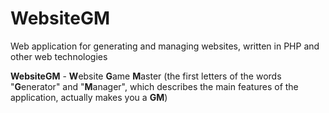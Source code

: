 # WebsiteGM
Web application for generating and managing websites, written in PHP and other web technologies

**WebsiteGM** - **W**ebsite **G**ame **M**aster (the first letters of the words "**G**enerator" and "**M**anager", which describes the main features of the application, actually makes you a **GM**)


